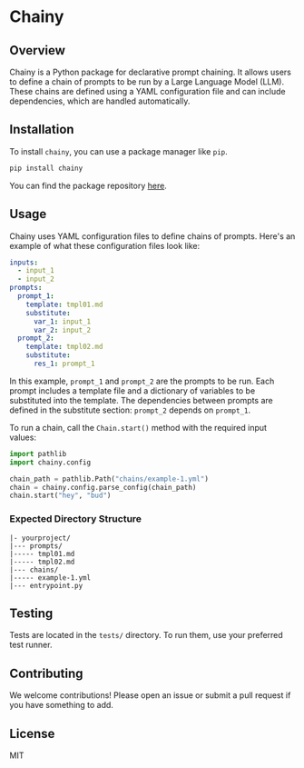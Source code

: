 # Chainy

## Overview

Chainy is a Python package for declarative prompt chaining.
It allows users to define a chain of prompts to be run by a Large Language Model (LLM).
These chains are defined using a YAML configuration file and can include dependencies, which are handled automatically.

## Installation

To install `chainy`, you can use a package manager like `pip`.

```bash
pip install chainy
```

You can find the package repository [here](https://pypi.org/project/chainy/).

## Usage

Chainy uses YAML configuration files to define chains of prompts.
Here's an example of what these configuration files look like:

```yaml
inputs:
  - input_1
  - input_2
prompts:
  prompt_1:
    template: tmpl01.md
    substitute:
      var_1: input_1
      var_2: input_2
  prompt_2:
    template: tmpl02.md
    substitute:
      res_1: prompt_1
```

In this example, `prompt_1` and `prompt_2` are the prompts to be run.
Each prompt includes a template file and a dictionary of variables to be substituted into the template.
The dependencies between prompts are defined in the substitute section: `prompt_2` depends on `prompt_1`.

To run a chain, call the `Chain.start()` method with the required input values:

```python
import pathlib
import chainy.config

chain_path = pathlib.Path("chains/example-1.yml")
chain = chainy.config.parse_config(chain_path)
chain.start("hey", "bud")
```

### Expected Directory Structure

```
|- yourproject/
|--- prompts/
|----- tmpl01.md
|----- tmpl02.md
|--- chains/
|----- example-1.yml
|--- entrypoint.py
```

## Testing
Tests are located in the `tests/` directory. To run them, use your preferred test runner.

## Contributing
We welcome contributions! Please open an issue or submit a pull request if you have something to add.

## License
MIT
